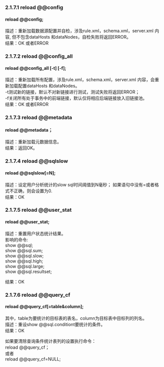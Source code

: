 ### 2.1.7.1  reload @@config
#### reload @@config;
描述：重新加载数据源配置并自检，涉及rule.xml，schema.xml，server.xml 内容, 但不包含dataHosts 和dataNodes，自检失败将返回ERROR。  
结果：OK 或者ERROR  

### 2.1.7.2  reload @@config_all
#### reload @@config_all [-t] [-f];
描述：重新加载所有配置，涉及rule.xml，schema.xml，server.xml 内容，会重新加载配置dataHosts 和dataNodes。  
-t测试新的链接，默认不对新链接进行测试，测试失败将返回ERROR；  
-f关闭所有处于事务中的前端链接，默认仅将相应后端链接放入旧链接池。  
结果：OK 或者ERROR  

### 2.1.7.3  reload @@metadata  
####  reload @@metadata；
描述：重新加载元数据信息。  
结果：返回OK。  

### 2.1.7.4  reload @@sqlslow  
#### reload @@sqlslow[=N];  
描述：设定用户分析统计的slow sql时间阈值到N毫秒； 如果语句中没有=或者格式不正确，则会设置为0.  
结果：OK  

### 2.1.7.5  reload @@user_stat
#### reload @@user_stat;
描述：重置用户状态统计结果。  
影响的命令:  
show @@sql;  
show @@sql.sum;  
show @@sql.slow;   
show @@sql.high;   
show @@sql.large;  
show @@sql.resultset;

结果：OK 

### 2.1.7.6  reload @@query_cf
#### reload @@query_cf[=table&column]; 
其中，table为要统计的目标表的表名，column为目标表中目标列的列名。   
描述：重设show @@sql.conditiont要统计的条件。  
结果：OK

如果要清除查询条件统计表列的设置执行命令：  
reload @@query_cf；  
或者  
reload @@query_cf=NULL;  